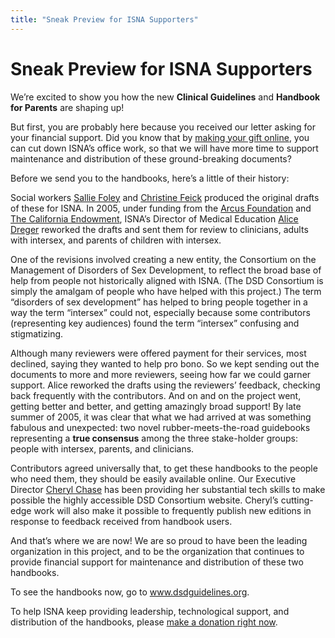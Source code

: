 ```yaml
---
title: "Sneak Preview for ISNA Supporters"
---
```


# Sneak Preview for ISNA Supporters

We&#8217;re excited to show you how the new __Clinical Guidelines__ and __Handbook for Parents__ are shaping up!  

But first, you are probably here because you received our letter asking for your financial support. Did you know that by <a href="/donate">making your gift online</a>, you can cut down <span class="caps">ISNA</span>&#8217;s office work, so that we will have more time to support maintenance and distribution of these ground-breaking documents?  

Before we send you to the handbooks, here&#8217;s a little of their history:  

Social workers <a href="/about/foley">Sallie Foley</a> and <a href="/about/feick">Christine Feick</a> produced the original drafts of these for <span class="caps">ISNA</span>. In 2005, under funding from the <a href="http://www.arcusfoundation.org/pages/home.shtml">Arcus Foundation</a> and <a href="http://www.calendow.org/">The California Endowment</a>, <span class="caps">ISNA</span>&#8217;s Director of Medical Education <a href="/about/dreger">Alice Dreger</a> reworked the drafts and sent them for review to clinicians, adults with intersex, and parents of children with intersex.  

One of the revisions involved creating a new entity, the Consortium on the Management of Disorders of Sex Development, to reflect the broad base of help from people not historically aligned with <span class="caps">ISNA</span>. (The <span class="caps">DSD</span> Consortium is simply the amalgam of people who have helped with this project.) The term &#8220;disorders of sex development&#8221; has helped to bring people together in a way the term &#8220;intersex&#8221; could not, especially because some contributors (representing key audiences) found the term &#8220;intersex&#8221; confusing and stigmatizing.  

Although many reviewers were offered payment for their services, most declined, saying they wanted to help pro bono. So we kept sending out the documents to more and more reviewers, seeing how far we could garner support. Alice reworked the drafts using the reviewers&#8217; feedback, checking back frequently with the contributors. And on and on the project went, getting better and better, and getting amazingly broad support! By late summer of 2005, it was clear that what we had arrived at was something fabulous and unexpected: two novel rubber-meets-the-road guidebooks representing a __true consensus__ among the three stake-holder groups: people with intersex, parents, and clinicians.  

Contributors agreed universally that, to get these handbooks to the people who need them, they should be easily available online. Our Executive Director <a href="/about/chase">Cheryl Chase</a> has been providing her substantial tech skills to make possible the highly accessible <span class="caps">DSD</span> Consortium website. Cheryl&#8217;s cutting-edge work will also make it possible to frequently publish new editions in response to feedback received from handbook users.  

And that&#8217;s where we are now! We are so proud to have been the leading organization in this project, and to be the organization that continues to provide financial support for maintenance and distribution of these two handbooks.  

To see the handbooks now, go to <a href="http://www.dsdguidelines.org">www.dsdguidelines.org</a>.  

To help <span class="caps">ISNA</span> keep providing leadership, technological support, and distribution of the handbooks, please <a href="/donate">make a donation right now</a>.
